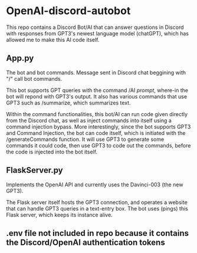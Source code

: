 # OpenAI-discord-autobot

This repo contains a Discord Bot/AI that can answer questions in Discord with responses from GPT3's newest language model (chatGPT), which has allowed me to make this AI code itself.

## App.py
The bot and bot commands. Message sent in Discord chat beggining with "/" call bot commands.  

This bot supports GPT queries with the command /AI *prompt*, where-in the bot will repond with GPT3's output. It also has various commands that use GPT3 such as /summarize, which summarizes text.  

Within the command functionalities, this bot/AI can run code given directly from the Discord chat, as well as inject commands into itself using a command injection bypass. More interestingly, since the bot supports GPT3 and Command Injection, the bot can code itself, which is initiated with the /generateCommands function. It will use GPT3 to generate some commands it could code, then use GPT3 to code out the commands, before the code is injected into the bot itself.


## FlaskServer.py  
Implements the OpenAI API and currently uses the Davinci-003 (the new GPT3).  

The Flask server itself hosts the GPT3 connection, and operates a website that can handle GPT3 queries in a text-entry box. The bot uses (pings) this Flask server, which keeps its instance alive.  

## .env file not included in repo because it contains the Discord/OpenAI authentication tokens  

